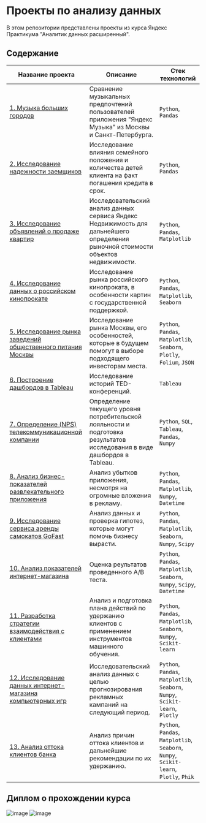 # Проекты по анализу данных

В этом репозитории представлены проекты из курса Яндекс Практикума "Аналитик данных расширенный".

## Содержание

| Название проекта                                     | Описание                                                                                   | Стек технологий                    |
|------------------------------------------------------|--------------------------------------------------------------------------------------------|------------------------------------|
| [1. Музыка больших городов](https://github.com/GSW2012/Practicum-Portfolio/blob/main/01.%20Музыка%20больших%20городов/Музыка%20больших%20городов.ipynb)         | Сравнение музыкальных предпочтений пользователей приложения "Яндекс Музыка" из Москвы и Санкт-Петербурга.                      | `Python`, `Pandas`         |
| [2. Исследование надежности заемщиков](https://github.com/GSW2012/Practicum-Portfolio/blob/main/02.%20Исследование%20надежности%20заемщиков/Исследование%20надежности%20заемщиков.ipynb)               | Исследование влияния семейного положения и количества детей клиента на факт погашения кредита в срок.                                | `Python`, `Pandas`            |
| [3. Исследование объявлений о продаже квартир](https://github.com/GSW2012/Practicum-Portfolio/blob/main/03.%20Исследование%20объявлений%20о%20продаже%20квартир/Исследование%20объявлений%20о%20продаже%20квартир.ipynb)               | Исследовательский анализ данных сервиса Яндекс Недвижимость для дальнейшего определения рыночной стоимости объектов недвижимости.                                | `Python`, `Pandas`, `Matplotlib`            |****
| [4. Исследование данных о российском кинопрокате](https://github.com/GSW2012/Practicum-Portfolio/blob/main/04.%20Исследование%20данных%20о%20российском%20кинопрокате/Исследование%20данных%20о%20российском%20кинопрокате.ipynb)               | Исследование рынка российского кинопроката, в особенности картин с государственной поддержкой.                                | `Python`, `Pandas`, `Matplotlib`, `Seaborn`            |****
| [5. Исследование рынка заведений общественного питания Москвы](https://github.com/GSW2012/Practicum-Portfolio/blob/main/05.%20Рынок%20заведений%20общественного%20питания%20Москвы/Исследование%20рынка%20заведений%20общественного%20питания%20Москвы.ipynb)               | Исследование рынка Москвы,  его особенностей, которые в будущем помогут в выборе подходящего инвесторам места.                                | `Python`, `Pandas`, `Matplotlib`, `Seaborn`, `Plotly`, `Folium`, `JSON`            |****
| [6. Построение дашбордов в Tableau](https://github.com/GSW2012/Practicum-Portfolio/blob/main/06.%20Исследование%20истории%20TED-конференций/Построение%20дашбордов%20в%20Tableau.ipynb)               | Исследование историй TED-конференций.                                | `Tableau`            |****
| [7. Определение (NPS) телекоммуникационной компании](https://github.com/GSW2012/Practicum-Portfolio/blob/main/07.%20Определение%20NPS%20телекоммуникационной%20компании/Определение%20текущего%20уровня%20потребительской%20лояльности%20(NPS).ipynb)               | Определение текущего уровня потребительской лояльности и подготовка результатов исследования в виде дашбордов в Tableau.                                | `Python`, `SQL`, `Tableau`, `Pandas`, `Numpy`            |****
| [8. Анализ бизнес-показателей развлекательного приложения](https://github.com/GSW2012/Practicum-Portfolio/blob/main/08.%20Анализ%20бизнес-показателей%20развлекательного%20приложения/Анализ%20бизнес-показателей%20развлекательного%20приложения%20Procrastinate%20Pro%2B.ipynb)               | Анализ убытков приложения, несмотря на огромные вложения в рекламу.                                | `Python`, `Pandas`, `Matplotlib`, `Numpy`, `Datetime`            |****
| [9. Исследование сервиса аренды самокатов GoFast](https://github.com/GSW2012/Practicum-Portfolio/blob/main/09.%20Статистический%20анализ%20данных%20сервиса%20аренды%20самокатов/Статистический%20анализ%20данных%20сервиса%20аренды%20самокатов%20GoFast.ipynb)               | Анализ данных и проверка гипотез, которые могут помочь бизнесу вырасти.                                | `Python`, `Pandas`, `Matplotlib`, `Seaborn`, `Numpy`, `Scipy`            |****
| [10. Анализ показателей интернет-магазина](https://github.com/GSW2012/Practicum-Portfolio/blob/main/10.%20AB-тест%20интернет-магазина/AB-тест%20интернет-магазина.ipynb)               | Оценка реультатов проведенного A/B теста.                                | `Python`, `Pandas`, `Matplotlib`, `Seaborn`, `Numpy`, `Scipy`, `Datetime`            |****
| [11. Разработка стратегии взаимодействия с клиентами](https://github.com/GSW2012/Practicum-Portfolio/blob/main/11.%20Разработка%20стратегии%20машинным%20обучением/Разработка%20стратегии%20взаимодействия%20с%20клиентами.ipynb)               |  Анализ и подготовка плана действий по удержанию клиентов с применением инструментов машинного обучения.                                | `Python`, `Pandas`, `Matplotlib`, `Seaborn`, `Numpy`, `Scikit-learn`            |****
| [12. Исследование данных интернет-магазина компьютерных игр](https://github.com/GSW2012/Practicum-Portfolio/blob/main/12.%20Исследование%20данных%20интернет-магазина/Исследование%20данных%20интернет-магазина%20Стримчик.ipynb)               |  Исследовательский анализ данных с целью прогнозирования рекламных кампаний на следующий период.                                | `Python`, `Pandas`, `Matplotlib`, `Seaborn`, `Numpy`, `Scikit-learn`, `Plotly`            |****
| [13. Анализ оттока клиентов банка](https://github.com/GSW2012/Practicum-Portfolio/blob/main/13.%20Анализ%20оттока%20клиентов%20банка/Анализ%20оттока%20клиентов%20банка.ipynb)               |  Анализ причин оттока клиентов и дальнейшие рекомендации по их удержанию.                                | `Python`, `Pandas`, `Matplotlib`, `Seaborn`, `Numpy`, `Scikit-learn`, `Plotly`, `Phik`           |****

## Диплом о прохождении курса
![image](https://github.com/user-attachments/assets/08b71b0b-a539-43b9-a494-3157e4b9026a)
![image](https://github.com/user-attachments/assets/498ac6d4-8e57-498a-a65f-56866922efd4)
